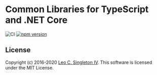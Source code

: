 # Common Libraries for TypeScript and .NET Core

![CI](https://github.com/leosingleton/commonlibs-js/workflows/CI/badge.svg)
[![npm version](https://badge.fury.io/js/%40leosingleton%2Fcommonlibs.svg)](https://badge.fury.io/js/%40leosingleton%2Fcommonlibs)

## License
Copyright (c) 2016-2020 [Leo C. Singleton IV](https://www.leosingleton.com/).
This software is licensed under the MIT License.
